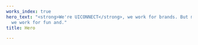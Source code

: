 ```yaml
---
works_index: true
hero_text: "<strong>We're UICONNECT</strong>, we work for brands. But most importantly,
  we work for fun and."
title: Hero

---
```

<Hero :text="$page.frontmatter.hero_text" />
<WorksList />